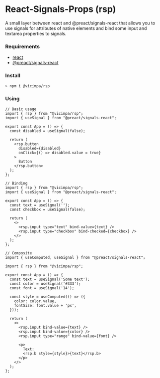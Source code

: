 # React-Signals-Props (rsp)
A small layer between react and @preact/signals-react that allows you to use signals for attributes of native elements and bind some input and textarea properties to signals.

### Requirements
- [react](https://react.dev)
- [@preact/signals-react](https://preactjs.com/guide/v10/signals/)

### Install
```bash
> npm i @vicimpa/rsp
```

### Using
```tsx
// Basic usage
import { rsp } from "@vicimpa/rsp";
import { useSignal } from "@preact/signals-react";

export const App = () => {
  const disabled = useSignal(false);

  return (
    <rsp.button
      disabled={disabled}
      onClick={() => disabled.value = true}
    >
      Button
    </rsp.button>
  );
};
```

```tsx
// Binding
import { rsp } from "@vicimpa/rsp";
import { useSignal } from "@preact/signals-react";

export const App = () => {
  const text = useSignal('');
  const checkbox = useSignal(false);

  return (
    <>
      <rsp.input type="text" bind-value={text} />
      <rsp.input type="checkbox" bind-checked={checkbox} />
    </>
  );
};
```

```tsx
// Composite
import { useComputed, useSignal } from "@preact/signals-react";

import { rsp } from "@vicimpa/rsp";

export const App = () => {
  const text = useSignal('Some text');
  const color = useSignal('#333');
  const font = useSignal('14');

  const style = useComputed(() => ({
    color: color.value,
    fontSize: font.value + 'px',
  }));

  return (
    <>
      <rsp.input bind-value={text} />
      <rsp.input bind-value={color} />
      <rsp.input type="range" bind-value={font} />

      <p>
        Text:
        <rsp.b style={style}>{text}</rsp.b>
      </p>
    </>
  );
};
```